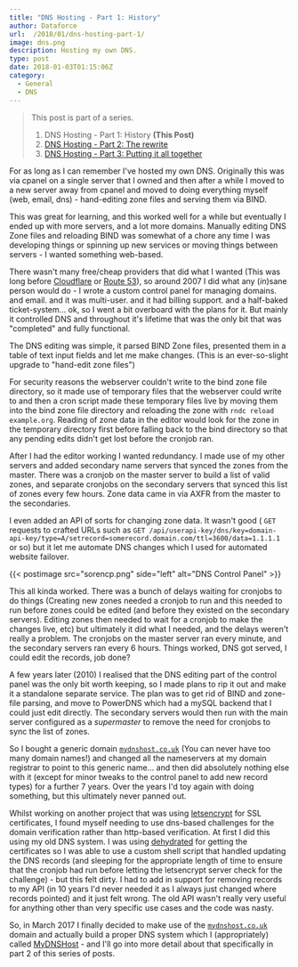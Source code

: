 ```yaml
---
title: "DNS Hosting - Part 1: History"
author: Dataforce
url:  /2018/01/dns-hosting-part-1/
image: dns.png
description: Hosting my own DNS.
type: post
date: 2018-01-03T01:15:06Z
category:
  - General
  - DNS
---
```


> This post is part of a series.
>
> 1. DNS Hosting - Part 1: History **(This Post)**
> 2. [DNS Hosting - Part 2: The rewrite](/2018/01/dns-hosting-part-2/)
> 3. [DNS Hosting - Part 3: Putting it all together](/2018/06/dns-hosting-part-3/)

For as long as I can remember I've hosted my own DNS. Originally this was via cpanel on a single server that I owned and then after a while I moved to a new server away from cpanel and moved to doing everything myself (web, email, dns) - hand-editing zone files and serving them via BIND.

This was great for learning, and this worked well for a while but eventually I ended up with more servers, and a lot more domains. Manually editing DNS Zone files and reloading BIND was somewhat of a chore any time I was developing things or spinning up new services or moving things between servers - I wanted something web-based.

There wasn't many free/cheap providers that did what I wanted (This was long before [Cloudflare](https://cloudflare.com/) or [Route 53](https://aws.amazon.com/route53/)), so around 2007 I did what any (_in_)sane person would do - I wrote a custom control panel for managing domains. and email. and it was multi-user. and it had billing support. and a half-baked ticket-system... ok, so I went a bit overboard with the plans for it. But mainly it controlled DNS and throughout it's lifetime that was the only bit that was "completed" and fully functional.

<!--more-->

The DNS editing was simple, it parsed BIND Zone files, presented them in a table of text input fields and let me make changes. (This is an ever-so-slight upgrade to "hand-edit zone files")

For security reasons the webserver couldn't write to the bind zone file directory, so it made use of temporary files that the webserver could write to and then a cron script made these temporary files live by moving them into the bind zone file directory and reloading the zone with `rndc reload example.org`. Reading of zone data in the editor would look for the zone in the temporary directory first before falling back to the bind directory so that any pending edits didn't get lost before the cronjob ran.

After I had the editor working I wanted redundancy. I made use of my other servers and added secondary name servers that synced the zones from the master. There was a cronjob on the master server to build a list of valid zones, and separate cronjobs on the secondary servers that synced this list of zones every few hours. Zone data came in via AXFR from the master to the secondaries.

I even added an API of sorts for changing zone data. It wasn't good ( `GET` requests to crafted URLs such as `GET /api/userapi-key/dns/key=domain-api-key/type=A/setrecord=somerecord.domain.com/ttl=3600/data=1.1.1.1` or so) but it let me automate DNS changes which I used for automated website failover.

{{< postimage src="sorencp.png" side="left" alt="DNS Control Panel" >}}

This all kinda worked. There was a bunch of delays waiting for cronjobs to do things (Creating new zones needed a cronjob to run and this needed to run before zones could be edited (and before they existed on the secondary servers). Editing zones then needed to wait for a cronjob to make the changes live, etc) but ultimately it did what I needed, and the delays weren't really a problem. The cronjobs on the master server ran every minute, and the secondary servers ran every 6 hours. Things worked, DNS got served, I could edit the records, job done?

A few years later (2010) I realised that the DNS editing part of the control panel was the only bit worth keeping, so I made plans to rip it out and make it a standalone separate service. The plan was to get rid of BIND and zone-file parsing, and move to PowerDNS which had a mySQL backend that I could just edit directly. The secondary servers would then run with the main server configured as a _supermaster_ to remove the need for cronjobs to sync the list of zones.

So I bought a generic domain [`mydnshost.co.uk`](https://mydnshost.co.uk) (You can never have too many domain names!) and changed all the nameservers at my domain registrar to point to this generic name... and then did absolutely nothing else with it (except for minor tweaks to the control panel to add new record types) for a further 7 years. Over the years I'd toy again with doing something, but this ultimately never panned out.

Whilst working on another project that was using [letsencrypt](https://letsencrypt.org) for SSL certificates, I found myself needing to use dns-based challenges for the domain verification rather than http-based verification. At first I did this using my old DNS system. I was using [dehydrated](https://dehydrated.de) for getting the certificates so I was able to use a custom shell script that handled updating the DNS records (and sleeping for the appropriate length of time to ensure that the cronjob had run before letting the letsencrypt server check for the challenge) - but this felt dirty. I had to add in support for removing records to my API (in 10 years I'd never needed it as I always just changed where records pointed) and it just felt wrong. The old API wasn't really very useful for anything other than very specific use cases and the code was nasty.

So, in March 2017 I finally decided to make use of the [`mydnshost.co.uk`](https://mydnshost.co.uk) domain and actually build a proper DNS system which I (appropriately) called [MyDNSHost](https://mydnshost.co.uk) - and I'll go into more detail about that specifically in part 2 of this series of posts.
